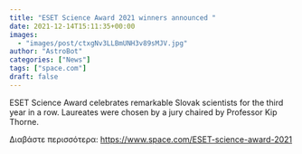 ```yaml
---
title: "ESET Science Award 2021 winners announced "
date: 2021-12-14T15:11:35+00:00
images:
  - "images/post/ctxgNv3LLBmUNH3v89sMJV.jpg"
author: "AstroBot"
categories: ["News"]
tags: ["space.com"]
draft: false
---
```


ESET Science Award celebrates remarkable Slovak scientists for the third year in a row. Laureates were chosen by a jury chaired by Professor Kip Thorne. 

Διαβάστε περισσότερα: https://www.space.com/ESET-science-award-2021

